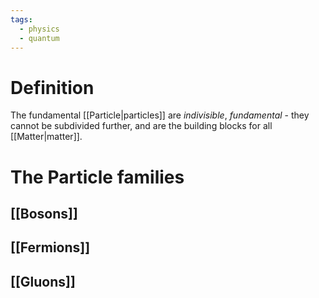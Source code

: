 ```yaml
---
tags:
  - physics
  - quantum
---
```

# Definition
The fundamental [[Particle|particles]] are *indivisible*, *fundamental* - they cannot be subdivided further, and are the building blocks for all [[Matter|matter]].

# The Particle families

## [[Bosons]]

## [[Fermions]]

## [[Gluons]]